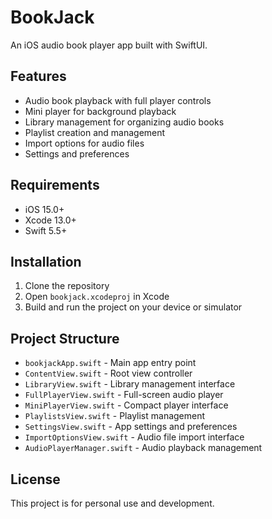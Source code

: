 # BookJack

An iOS audio book player app built with SwiftUI.

## Features

- Audio book playback with full player controls
- Mini player for background playback
- Library management for organizing audio books
- Playlist creation and management
- Import options for audio files
- Settings and preferences

## Requirements

- iOS 15.0+
- Xcode 13.0+
- Swift 5.5+

## Installation

1. Clone the repository
2. Open `bookjack.xcodeproj` in Xcode
3. Build and run the project on your device or simulator

## Project Structure

- `bookjackApp.swift` - Main app entry point
- `ContentView.swift` - Root view controller
- `LibraryView.swift` - Library management interface
- `FullPlayerView.swift` - Full-screen audio player
- `MiniPlayerView.swift` - Compact player interface
- `PlaylistsView.swift` - Playlist management
- `SettingsView.swift` - App settings and preferences
- `ImportOptionsView.swift` - Audio file import interface
- `AudioPlayerManager.swift` - Audio playback management

## License

This project is for personal use and development.

